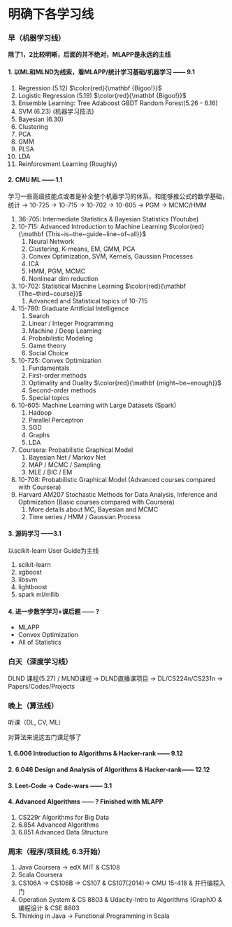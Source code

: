 # 明确下各学习线

### 早（机器学习线）

**除了1，2比较明晰，后面的并不绝对，MLAPP是永远的主线**

#### 1. 以ML和MLND为线索，看MLAPP/统计学习基础/机器学习 —— 9.1

1. Regression (5.12) $\color{red}{\mathbf {Bigoo!}}$
2. Logistic Regression (5.19) $\color{red}{\mathbf {Bigoo!}}$
3. Ensemble Learning: Tree Adaboost GBDT Random Forest(5.26 - 6.16)
4. SVM (6.23) (机器学习技法)
5. Bayesian (6.30)
6. Clustering 
7. PCA
8. GMM
9. PLSA
10. LDA
11. Reinforcement Learning (Roughly)

#### 2. CMU ML —— 1.1

学习一些高级技能点或者是补全整个机器学习的体系，和能够推公式的数学基础，统计 -> 10-725 -> 10-715 -> 10-702  -> 10-605 -> PGM -> MCMC/HMM

1. 36-705: Intermediate Statistics & Bayesian Statistics (Youtube)
2. 10-715: Advanced Introduction to Machine Learning $\color{red}{\mathbf {This~is~the~guide~line~of~all}}$
   1. Neural Network
   2. Clustering, K-means, EM, GMM, PCA
   3. Convex Optimization, SVM, Kernels, Gaussian Processes
   4. ICA
   5. HMM, PGM, MCMC
   6. Nonlinear dim reduction
3. 10-702: Statistical Machine Learning $\color{red}{\mathbf {The~third~course}}$
   1. Advanced and Statistical topics of 10-715
4. 15-780: Graduate Artificial Intelligence
   1. Search
   2. Linear / Integer Programming
   3. Machine / Deep Learning
   4. Probabilistic Modeling
   5. Game theory
   6. Social Choice
5. 10-725: Convex Optimization
   1. Fundamentals
   2. First-order methods
   3. Optimality and Duality $\color{red}{\mathbf {might~be~enough}}$
   4. Second-order methods
   5. Special topics
6. 10-605: Machine Learning with Large Datasets (Spark)
   1. Hadoop
   2. Parallel Perceptron
   3. SGD
   4. Graphs
   5. LDA
7. Coursera: Probabilistic Graphical Model
   1. Bayesian Net / Markov Net
   2. MAP / MCMC / Sampling
   3. MLE / BIC / EM 
8. 10-708: Probabilistic Graphical Model (Advanced courses compared with Coursera)
9. Harvard AM207 Stochastic Methods for Data Analysis, Inference and Optimization (Basic courses compared with Coursera)
   1. More details about MC, Bayesian and MCMC
   2. Time series / HMM / Gaussian Process

#### 3. 源码学习 ——3.1

以scikit-learn User Guide为主线

1. scikit-learn
2. xgboost
3. libsvm
4. lightboost
5. spark ml/mllib

#### 4. 进一步数学学习+课后题 —— ?

* MLAPP
* Convex Optimization
* All of Statistics

### 白天（深度学习线）

DLND 课程(5.27) / MLND课程 -> DLND直播课项目 -> DL/CS224n/CS231n -> Papers/Codes/Projects

### 晚上（算法线）

听课（DL, CV, ML）

对算法来说这五门课足够了

#### 1. 6.006 Introduction  to Algorithms & Hacker-rank —— 9.12

#### 2. 6.046 Design and Analysis of Algorithms & Hacker-rank—— 12.12

#### 3. Leet-Code -> Code-wars —— 3.1

#### 4. Advanced Algorithms —— ? Finished with MLAPP

1. CS229r Algorithms for Big Data
2. 6.854 Advanced Algorithms
3. 6.851 Advanced Data Structure

### 周末（程序/项目线, 6.3开始）

1. Java Coursera -> edX MIT & CS108
2. Scala Coursera
3. CS106A -> CS106B -> CS107 & CS107(2014)-> CMU 15-418 & 并行编程入门
4. Operation System & CS 8803 & Udacity-Intro to Algorithms (GraphX) & 编程设计 & CSE 8803
5. Thinking in Java -> Functional Programming in Scala





